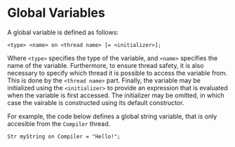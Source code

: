 Global Variables
================

A global variable is defined as follows:

```
<type> <name> on <thread name> [= <initializer>];
```

Where `<type>` specifies the type of the variable, and `<name>` specifies the name of the
variable. Furthermore, to ensure thread safety, it is also necessary to specify which thread it is
possible to access the variable from. This is done by the `<thread name>` part. Finally, the
variable may be initialized using the `<initializer>` to provide an expression that is evaluated
when the variable is first accessed. The initializer may be omitted, in which case the vairable is
constructed using its default constructor.

For example, the code below defines a global string variable, that is only accesible from the
`Compiler` thread.

```bs
Str myString on Compiler = "Hello!";
```
